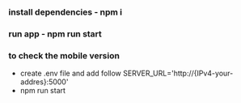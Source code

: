 ### install dependencies - npm i
### run app - npm run start 

### to check the mobile version
* create .env file and add follow SERVER_URL='http://{IPv4-your-addres}:5000'
* npm run start
